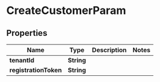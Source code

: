 

# CreateCustomerParam


## Properties

| Name | Type | Description | Notes |
|------------ | ------------- | ------------- | -------------|
|**tenantId** | **String** |  |  |
|**registrationToken** | **String** |  |  |



